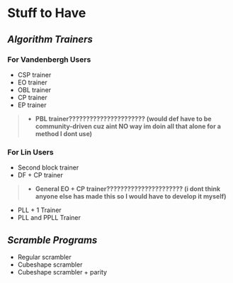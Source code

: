 # Stuff to Have

## _Algorithm Trainers_

### **For Vandenbergh Users**

- CSP trainer
- EO trainer
- OBL trainer
- CP trainer
- EP trainer

> - **PBL trainer?????????????????????? (would def have to be community-driven cuz aint NO way im doin all that alone for a method I dont use)**

### **For Lin Users**

- Second block trainer
- DF + CP trainer

> - **General EO + CP trainer?????????????????????? (i dont think anyone else has made this so I would have to develop it myself)**

- PLL + 1 Trainer
- PLL and PPLL Trainer

## _Scramble Programs_

- Regular scrambler
- Cubeshape scrambler
- Cubeshape scrambler + parity
